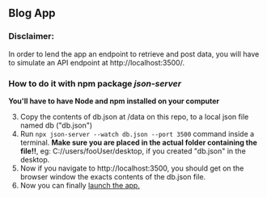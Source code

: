 ## Blog App

### Disclaimer:

In order to lend the app an endpoint to retrieve and post data, you will have to simulate an API endpoint at http://localhost:3500/.

### How to do it with npm package _json-server_

**You'll have to have Node and npm installed on your computer**

3. Copy the contents of db.json at /data on this repo, to a local json file named db ("db.json")
4. Run `npx json-server --watch db.json --port 3500` command inside a terminal. **Make sure you are placed in the actual folder containing the file!!**, eg: C://users/fooUser/desktop, if you created "db.json" in the desktop.
5. Now if you navigate to http://localhost:3500, you should get on the browser window the exacts contents of the db.json file.
6. Now you can finally [launch the app.](https://devtsp.github.io/blog)
